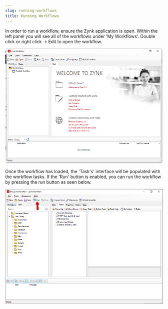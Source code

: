 ```yaml
---
slug: running-workflows
title: Running Workflows
---
```

In order to run a workflow, ensure the Zynk application is open. Within the left panel you will see all of the workflows under 'My Workflows'. Double click or right click -> Edit to open the workflow.

![](/assets/images/openworkflow.png)

Once the workflow has loaded, the 'Task's' interface will be populated with the workflow tasks. If the 'Run' button is enabled, you can run the workflow by pressing the run button as seen below.

![](/assets/images/myzynkworkflow.png)

